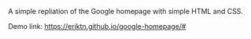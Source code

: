 A simple repliation of the Google homepage with simple HTML and CSS.

Demo link:
https://eriktn.github.io/google-homepage/#
